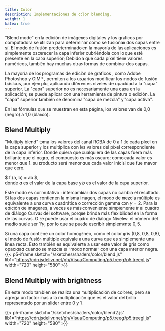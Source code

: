 ```yaml
---
title: Color
description: Implementaciones de color blending.
weight: 1
katex: true
---
```


"Blend mode" en la edición de imágenes digitales y los gráficos por computadora se utilizan para determinar cómo se fusionan dos capas entre sí. El modo de fusión predeterminado en la mayoría de las aplicaciones es simplemente oscurecer la capa inferior cubriéndola con lo que esté presente en la capa superior; Debido a que cada píxel tiene valores numéricos, también hay muchas otras formas de combinar dos capas.

La mayoría de los programas de edición de gráficos , como Adobe Photoshop y GIMP , permiten a los usuarios modificar los modos de fusión básicos, por ejemplo, aplicando diferentes niveles de opacidad a la "capa" superior. La "capa" superior no es necesariamente una capa en la aplicación; se puede aplicar con una herramienta de pintura o edición. La "capa" superior también se denomina "capa de mezcla" y "capa activa".

En las fórmulas que se muestran en esta página, los valores van de 0,0 (negro) a 1,0 (blanco).

## Blend Multiply

"Multiply blend" toma los valores del canal RGBA de 0 a 1 de cada píxel en la capa superior y los multiplica con los valores del píxel correspondiente de la capa inferior. Donde quiera que cualquiera de las capas fuera más brillante que el negro, el compuesto es más oscuro; como cada valor es menor que 1, su producto será menor que cada valor inicial que fue mayor que cero.

$ f (a, b) = ab $, \
donde $a$ es el valor de la capa base y $b$ es el valor de la capa superior.

Este modo es conmutativo : intercambiar dos capas no cambia el resultado. Si las dos capas contienen la misma imagen, el modo de mezcla múltiple es equivalente a una curva cuadrática o corrección gamma con $\gamma=2$. Para la edición de imágenes, a veces es más conveniente simplemente ir al cuadro de diálogo Curvas del software, porque brinda más flexibilidad en la forma de las curvas. O se puede usar el cuadro de diálogo Niveles: el número del medio suele ser $1/\gamma$, por lo que se puede escribir simplemente $0,5$.

Si una capa contiene un color homogéneo, como el color gris (0,8, 0,8, 0,8), el modo de fusión múltiple equivale a una curva que es simplemente una línea recta. Esto también es equivalente a usar este valor de gris como opacidad cuando se mezcla el "modo normal" con una capa inferior negra.
{{< p5-iframe sketch="/sketches/shaders/color/blend.js" lib1="https://cdn.jsdelivr.net/gh/VisualComputing/p5.treegl/p5.treegl.js" width="720" height="580" >}}


## Blend Multiply with brightness


En este modo tambien se realiza una multiplicación de colores, pero se agrega un factor mas a la multiplicación que es el valor del brillo representado por un slider entre 0 y 1.

{{< p5-iframe sketch="/sketches/shaders/color/blend2.js" lib1="https://cdn.jsdelivr.net/gh/VisualComputing/p5.treegl/p5.treegl.js" width="720" height="580" >}}
